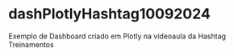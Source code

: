# dashPlotlyHashtag10092024
Exemplo de Dashboard criado em Plotly na vídeoaula da Hashtag Treinamentos
